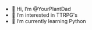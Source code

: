 - 👋 Hi, I’m @YourPlantDad
- 👀 I’m interested in TTRPG's
- 🌱 I’m currently learning Python

<!---
YourPlantDad/YourPlantDad is a ✨ special ✨ repository because its `README.md` (this file) appears on your GitHub profile.
You can click the Preview link to take a look at your changes.
--->
